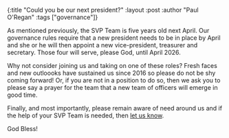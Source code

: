 {:title "Could you be our next president?"
 :layout :post
 :author "Paul O'Regan"
 :tags ["governance"]}

As mentioned previously, the SVP Team is five years old next April. Our governance rules require that a new president needs to be in place by April and she or he will then appoint a new vice-president, treasurer and secretary. Those four will serve, please God, until April 2026.

Why not consider joining us and taking on one of these roles? Fresh faces and new outloooks have sustained us since 2016 so please do not be shy coming forward! Or, if you are not in a position to do so, then we ask you to please say a prayer for the team that a new team of officers will emerge in good time.

Finally, and most importantly, please remain aware of need around us and if the help of your SVP Team is needed, then [let us know](../../pages-output/contact/).

God Bless!
